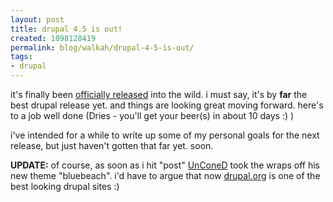 ```yaml
---
layout: post
title: drupal 4.5 is out!
created: 1098128419
permalink: blog/walkah/drupal-4-5-is-out/
tags:
- drupal
---
```

<p>
it's finally been <a href="http://drupal.org/node/11696">officially released</a> into the wild. i must say, it's by <strong>far</strong> the best drupal release yet. and things are looking great moving forward. here's to a job well done (Dries - you'll get your beer(s) in about 10 days :) )
</p><p>
i've intended for a while to write up some of my personal goals for the next release, but just haven't gotten that far yet. soon.
</p><p>
<strong>UPDATE:</strong> of course,  as soon as i hit "post" <a href="http://www.acko.net">UnConeD</a> took the wraps off his new theme "bluebeach".  i'd have to argue that now <a href="http://drupal.org/">drupal.org</a> is one of the best looking drupal sites :)
</p>
<!--break-->

